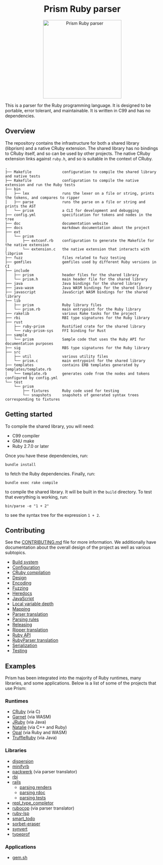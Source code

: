 <h1 align="center">Prism Ruby parser</h1>
<div align="center">
  <img alt="Prism Ruby parser" height="256px" src="https://github.com/ruby/prism/blob/main/doc/images/prism.png?raw=true">
</div>

This is a parser for the Ruby programming language. It is designed to be portable, error tolerant, and maintainable. It is written in C99 and has no dependencies.

## Overview

The repository contains the infrastructure for both a shared library (libprism) and a native CRuby extension. The shared library has no bindings to CRuby itself, and so can be used by other projects. The native CRuby extension links against `ruby.h`, and so is suitable in the context of CRuby.

```
.
├── Makefile              configuration to compile the shared library and native tests
├── Rakefile              configuration to compile the native extension and run the Ruby tests
├── bin
│   ├── lex               runs the lexer on a file or string, prints the tokens, and compares to ripper
│   ├── parse             runs the parse on a file or string and prints the AST
│   └── prism             a CLI for development and debugging
├── config.yml            specification for tokens and nodes in the tree
├── doc                   documentation website
├── docs                  markdown documentation about the project
├── ext
│   └── prism
│       ├── extconf.rb    configuration to generate the Makefile for the native extension
│       └── extension.c   the native extension that interacts with libprism
├── fuzz                  files related to fuzz testing
├── gemfiles              gemfiles used by different Ruby versions in CI
├── include
│   ├── prism             header files for the shared library
│   └── prism.h           main header file for the shared library
├── java                  Java bindings for the shared library
├── java-wasm             Java WASM bindings for the shared library
├── javascript            JavaScript WASM bindings for the shared library
├── lib
│   ├── prism             Ruby library files
│   └── prism.rb          main entrypoint for the Ruby library
├── rakelib               various Rake tasks for the project
├── rbi                   RBI type signatures for the Ruby library
├── rust
│   ├── ruby-prism        Rustified crate for the shared library
│   └── ruby-prism-sys    FFI binding for Rust
├── sample
│   └── prism             Sample code that uses the Ruby API for documentation purposes
├── sig                   RBS type signatures for the Ruby library
├── src
│   ├── util              various utility files
│   └── prism.c           main entrypoint for the shared library
├── templates             contains ERB templates generated by templates/template.rb
│   └── template.rb       generates code from the nodes and tokens configured by config.yml
└── test
    └── prism
        ├── fixtures      Ruby code used for testing
        └── snapshots     snapshots of generated syntax trees corresponding to fixtures
```

## Getting started

To compile the shared library, you will need:

* C99 compiler
* GNU make
* Ruby 2.7.0 or later

Once you have these dependencies, run:

```
bundle install
```

to fetch the Ruby dependencies. Finally, run:

```
bundle exec rake compile
```

to compile the shared library. It will be built in the `build` directory. To test that everything is working, run:

```
bin/parse -e "1 + 2"
```

to see the syntax tree for the expression `1 + 2`.

## Contributing

See the [CONTRIBUTING.md](CONTRIBUTING.md) file for more information. We additionally have documentation about the overall design of the project as well as various subtopics.

* [Build system](docs/build_system.md)
* [Configuration](docs/configuration.md)
* [CRuby compilation](docs/cruby_compilation.md)
* [Design](docs/design.md)
* [Encoding](docs/encoding.md)
* [Fuzzing](docs/fuzzing.md)
* [Heredocs](docs/heredocs.md)
* [JavaScript](docs/javascript.md)
* [Local variable depth](docs/local_variable_depth.md)
* [Mapping](docs/mapping.md)
* [Parser translation](docs/parser_translation.md)
* [Parsing rules](docs/parsing_rules.md)
* [Releasing](docs/releasing.md)
* [Ripper translation](docs/ripper_translation.md)
* [Ruby API](docs/ruby_api.md)
* [RubyParser translation](docs/ruby_parser_translation.md)
* [Serialization](docs/serialization.md)
* [Testing](docs/testing.md)

## Examples

Prism has been integrated into the majority of Ruby runtimes, many libraries, and some applications. Below is a list of some of the projects that use Prism:

### Runtimes

* [CRuby](https://github.com/ruby/ruby/pull/7964) (via C)
* [Garnet](https://github.com/camertron/garnet-js) (via WASM)
* [JRuby](https://github.com/jruby/jruby/pull/8103) (via Java)
* [Natalie](https://github.com/natalie-lang/natalie/pull/1213) (via C++ and Ruby)
* [Opal](https://github.com/opal/opal/pull/2642) (via Ruby and WASM)
* [TruffleRuby](https://github.com/oracle/truffleruby/issues/3117) (via Java)

### Libraries

* [dispersion](https://github.com/joeldrapper/dispersion)
* [minifyrb](https://github.com/koic/minifyrb)
* [packwerk](https://github.com/Shopify/packwerk/pull/388) (via parser translator)
* [rbi](https://github.com/Shopify/rbi)
* [rails](https://github.com/rails/rails)
  * [parsing renders](https://github.com/rails/rails/pull/49438)
  * [parsing rdoc](https://github.com/rails/rails/pull/50870)
  * [parsing tests](https://github.com/rails/rails/pull/51006)
* [repl_type_completor](https://github.com/ruby/repl_type_completor)
* [rubocop](https://docs.rubocop.org/rubocop/configuration.html#setting-the-parser-engine) (via parser translator)
* [ruby-lsp](https://github.com/Shopify/ruby-lsp)
* [smart_todo](https://github.com/Shopify/smart_todo/pull/69)
* [sorbet-eraser](https://github.com/kddnewton/sorbet-eraser/pull/25)
* [synvert](https://github.com/xinminlabs/synvert-core-ruby)
* [typeprof](https://github.com/ruby/typeprof)

### Applications

* [gem.sh](https://github.com/marcoroth/gem.sh/pull/96)
